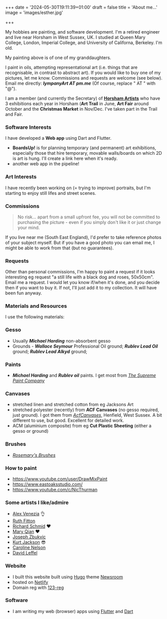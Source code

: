 +++
date = '2024-05-30T19:11:39+01:00'
draft = false
title = 'About me...'
image = 'images/esther.jpg'

+++


My hobbies are painting, and software development. 
I'm a retired engineer and live near Horsham in West Sussex, UK. I studied at Queen Mary College, London, Imperial College, and University of Californa, Berkeley. I'm old.

My painting above is of one of my granddaughters.

I paint in oils, attempting representational art (i.e. things that are recognisable, in contrast to abstract art). If you would like to buy one of my pictures, let me know.  Commissions and requests are welcome (see below). Email me directly: _**lympanyArt AT pm.me**_ (Of course, replace " AT " with "@").

I am a member (and currently the Secretary) of [**Horsham Artists**](https://www.horshamartists.org) who have 3 exhibitions each year in Horsham (**Art Trail** in June, **Art Fair** around October and the **Christmas Market** in Nov/Dec. I've taken part in the Trail and Fair.

### **Software Interests**

I have developed a **Web app** using Dart and Flutter. 
- **BoardsUp!** is for planning temporary (and permanent) art exhibitions, especially those that hire temporary, movable walls/boards on which 2D is art is hung. I'll create a link here when it's ready.
- another web app in the pipeline!

### **Art Interests** 

I have recently been working on (= trying to improve) portraits, but I'm starting to enjoy still lifes and street scenes.

### **Commissions**  

>No risk... apart from a small upfront fee, you will not be committed to purchasing the picture - even if you simply don't like it or just change your mind.

If you live near me (South East England), I'd prefer to take reference photos of your subject myself.  But if you have a good photo you can email me, I might be able to work from that (but no guarantees).

### **Requests**

Other than personal commissions, I'm happy to paint a request if it looks interesting eg request "a still life with a black dog and roses, 50x50cm". Email me a request. I would let you know if/when it's done, and you decide then if you want to buy it. If not, I'll just add it to my collection. It will have been fun anyway.

### **Materials and Resources**

I use the following materials:

### **Gesso** 

- Usually _**Michael Harding**_ non-absorbent gesso
- Grounds - _**Wallace Seymour**_ Professional Oil ground;  _**Rublev Lead Oil**_ ground;  _**Rublev Lead Alkyd**_ ground;

### **Paints** 

- _**Michael Harding**_ and _**Rublev oil**_ paints. I get most from *[The Supreme Paint Company](https://www.supremepaint.co.uk/)*

### **Canvases**

- stretched linen and stretched cotton from eg Jacksons Art 
- stretched polyester (recently) from **ACF Canvases** (no gesso required, just ground). I got them from *[AcfCanvases](https://acfcanvasses.com/)*, Henfield, West Sussex. A bit different to use, but good. Excellent for detailed work.
- ACM (aluminium composite) from eg **Cut Plastic Sheeting** (either a gesso or ground)

### **Brushes** 

- [*Rosemary's Brushes*](https://www.rosemaryandco.com/)

### **How to paint**

- https://www.youtube.com/user/DrawMixPaint
- https://www.eastoaksstudio.com/
- https://www.youtube.com/c/NicThurman


### **Some artists I like/admire**

- [Alex Venezia](https://www.alexvenezia.com/) 	:ok_hand:
- [Ruth Fitton](https://www.ruthfitton.com/)
- [Richard Schmid](https://www.richardschmid.com/) :heart:
- [Mary Qian](http://maryqian.com/) :heart:
- [Joseph Zbukvic](https://www.josephzbukvic.com/)
- [Kurt Jackson](https://www.kurtjackson.com/) :sunglasses:
- [Caroline Nelson](https://www.carolinenelsonartist.com/)
- [David Leffel](https://davidleffel.com/)

### **Website**

- I built this website built using [Hugo](https://gohugo.io/) theme [Newsroom](https://github.com/onweru/newsroom)
- hosted on [Netlify](https://www.netlify.com/)
- Domain reg with [123-reg](https://www.123-reg.co.uk/)
### **Software**

- I am writing my web (browser) apps using [Flutter](https://flutter.dev/) and [Dart](https://dart.dev/)


